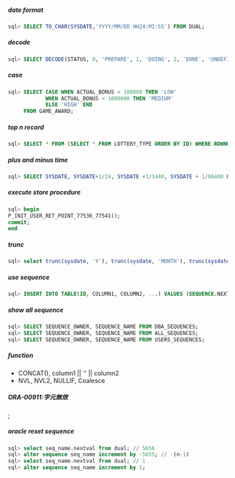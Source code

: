 ##### date format
```sql
sql> SELECT TO_CHAR(SYSDATE,'YYYY/MM/DD HH24:MI:SS') FROM DUAL;
```

##### decode
```sql
sql> SELECT DECODE(STATUS, 0, 'PREPARE', 1, 'DOING', 2, 'DONE', 'UNDEFINED') FROM LOTTERY_ISSUE;
```

##### case
```sql
sql> SELECT CASE WHEN ACTUAL_BONUS < 100000 THEN 'LOW'
            WHEN ACTUAL_BONUS < 1000000 THEN 'MEDIUM'
            ELSE 'HIGH' END 
     FROM GAME_AWARD;
```

##### top n record
```sql
sql> SELECT * FROM (SELECT * FROM LOTTERY_TYPE ORDER BY ID) WHERE ROWNUM < (n + 1);
```

##### plus and minus time
```sql
sql> SELECT SYSDATE, SYSDATE+1/24, SYSDATE +1/1440, SYSDATE + 1/86400 FROM DUAL;
```

##### execute store procedure
```sql
sql> begin
P_INIT_USER_RET_POINT_77536_77541();
commit;
end
```

##### trunc
```sql
sql> select trunc(sysdate, 'Y'), trunc(sysdate, 'MONTH'), trunc(sysdate, 'WW'), trunc(sysdate), trunc(sysdate, 'HH'), trunc(sysdate, 'MI') from dual;
```

##### use sequence
```sql
sql> INSERT INTO TABLE(ID, COLUMN1, COLUMN2, ...) VALUES (SEQUENCE.NEXTVAL, VALUE1, VALUE2, ...);
```

##### show all sequence
```sql
sql> SELECT SEQUENCE_OWNER, SEQUENCE_NAME FROM DBA_SEQUENCES;
sql> SELECT SEQUENCE_OWNER, SEQUENCE_NAME FROM ALL_SEQUENCES;
sql> SELECT SEQUENCE_OWNER, SEQUENCE_NAME FROM USERS_SEQUENCES;
```

##### function
* CONCAT(), column1 || '' || column2
* NVL, NVL2, NULLIF, Coalesce

##### ORA-00911:字元無效
;

##### oracle reset sequence
```sql
sql> select seq_name.nextval from dual; // 5656
sql> alter sequence seq_name increment by -5655; // -(n-1)
sql> select seq_name.nextval from dual; // 1
sql> alter sequence seq_name increment by 1;
``` 
